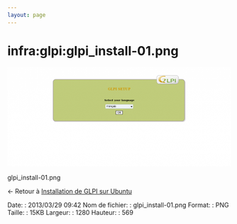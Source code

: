 ```yaml
---
layout: page
---
```


infra:glpi:glpi\_install-01.png
===============================

[![glpi\_install-01.png](../../../assets/media/infra/glpi/glpi_install-01.png@cache=&w=900&h=400 "glpi_install-01.png")](../../../assets/media/infra/glpi/glpi_install-01.png@cache= "Afficher le fichier original")

glpi\_install-01.png

← Retour à [Installation de GLPI sur
Ubuntu](../../../infra/glpi/glpi-ubuntu-install.html "infra:glpi:glpi-ubuntu-install")

Date:
:   2013/03/29 09:42
Nom de fichier:
:   glpi\_install-01.png
Format:
:   PNG
Taille:
:   15KB
Largeur:
:   1280
Hauteur:
:   569

